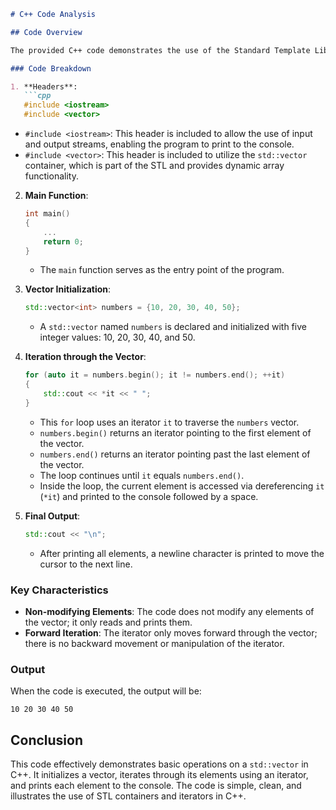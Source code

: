 ```markdown
# C++ Code Analysis

## Code Overview

The provided C++ code demonstrates the use of the Standard Template Library (STL) `vector` to store a collection of integers. It then iterates through the elements of the vector and prints each element to the console.

### Code Breakdown

1. **Headers**:
   ```cpp
   #include <iostream>
   #include <vector>
   ```
   - `#include <iostream>`: This header is included to allow the use of input and output streams, enabling the program to print to the console.
   - `#include <vector>`: This header is included to utilize the `std::vector` container, which is part of the STL and provides dynamic array functionality.

2. **Main Function**:
   ```cpp
   int main()
   {
       ...
       return 0;
   }
   ```
   - The `main` function serves as the entry point of the program.

3. **Vector Initialization**:
   ```cpp
   std::vector<int> numbers = {10, 20, 30, 40, 50};
   ```
   - A `std::vector` named `numbers` is declared and initialized with five integer values: 10, 20, 30, 40, and 50.

4. **Iteration through the Vector**:
   ```cpp
   for (auto it = numbers.begin(); it != numbers.end(); ++it)
   {
       std::cout << *it << " ";
   }
   ```
   - This `for` loop uses an iterator `it` to traverse the `numbers` vector.
   - `numbers.begin()` returns an iterator pointing to the first element of the vector.
   - `numbers.end()` returns an iterator pointing past the last element of the vector.
   - The loop continues until `it` equals `numbers.end()`.
   - Inside the loop, the current element is accessed via dereferencing `it` (`*it`) and printed to the console followed by a space.

5. **Final Output**:
   ```cpp
   std::cout << "\n";
   ```
   - After printing all elements, a newline character is printed to move the cursor to the next line.

### Key Characteristics

- **Non-modifying Elements**: The code does not modify any elements of the vector; it only reads and prints them.
- **Forward Iteration**: The iterator only moves forward through the vector; there is no backward movement or manipulation of the iterator.

### Output

When the code is executed, the output will be:
```
10 20 30 40 50 
```

## Conclusion

This code effectively demonstrates basic operations on a `std::vector` in C++. It initializes a vector, iterates through its elements using an iterator, and prints each element to the console. The code is simple, clean, and illustrates the use of STL containers and iterators in C++.
```